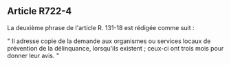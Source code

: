 Article R722-4
----
La deuxième phrase de l'article R. 131-18 est rédigée comme suit :

" Il adresse copie de la demande aux organismes ou services locaux de prévention
de la délinquance, lorsqu'ils existent ; ceux-ci ont trois mois pour donner leur
avis. "
